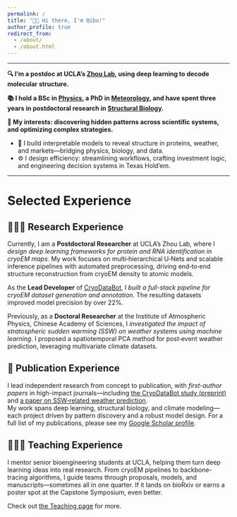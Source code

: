 ```yaml
---
permalink: /
title: "👋🏻 Hi there, I'm Qibo!"
author_profile: true
redirect_from: 
  - /about/
  - /about.html
---
```

---

**🔍 I’m a postdoc at UCLA’s [Zhou Lab](https://zhoulab.org/), using deep learning to decode molecular structure.**

**📚 I hold a BSc in [Physics](https://english.phy.pku.edu.cn/), a PhD in [Meteorology](http://english.iap.cas.cn/), and have spent three years in postdoctoral research in [Structural Biology](https://cnsi.ucla.edu/).**

**🧠 My interests: discovering hidden patterns across scientific systems, and optimizing complex strategies.**
  - 🧩 I build interpretable models to reveal structure in proteins, weather, and markets—bridging physics, biology, and data.
  - ⚙️ I design efficiency: streamlining workflows, crafting investment logic, and engineering decision systems in Texas Hold’em.

---


# Selected Experience
## 🧑🏻‍🔬 Research Experience

Currently, I am a **Postdoctoral Researcher** at UCLA’s Zhou Lab, where I *design deep learning frameworks for protein and RNA identification in cryoEM maps*. My work focuses on multi‑hierarchical U‑Nets and scalable inference pipelines with automated preprocessing, driving end‑to‑end structure reconstruction from cryoEM density to atomic models.

As the **Lead Developer** of [CryoDataBot](https://github.com/t00shadow/CryoDataBot), I *built a full-stack pipeline for cryoEM dataset generation and annotation*. The resulting datasets improved model precision by over 22%.

Previously, as a **Doctoral Researcher** at the Institute of Atmospheric Physics, Chinese Academy of Sciences, I *investigated the impact of stratospheric sudden warming (SSW) on weather systems using machine learning*. I proposed a spatiotemporal PCA method for post‑event weather prediction, leveraging multivariate climate datasets. 


## 📝 Publication Experience

I lead independent research from concept to publication, with *first-author papers* in high-impact journals—including [the CryoDataBot study (preprint)](https://www.biorxiv.org/content/10.1101/2025.09.09.675185v1) and [a paper on SSW‑related weather prediction](https://agupubs.onlinelibrary.wiley.com/doi/full/10.1029/2021GL095431).  
My work spans deep learning, structural biology, and climate modeling—each project driven by pattern discovery and a robust model design. For a full list of my publications, please see my [Google Scholar profile](https://scholar.google.com/citations?user=HnhsYXgAAAAJ&hl=en).


## 👨🏻‍🏫 Teaching Experience
I mentor senior bioengineering students at UCLA, helping them turn deep learning ideas into real research. From cryoEM pipelines to backbone-tracing algorithms, I guide teams through proposals, models, and manuscripts—sometimes all in one quarter. If it lands on bioRxiv or earns a poster spot at the Capstone Symposium, even better.

Check out [the Teaching page](/teaching/) for more.
